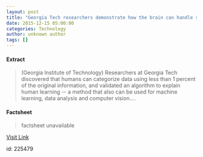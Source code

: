 ```yaml
---
layout: post
title: "Georgia Tech researchers demonstrate how the brain can handle so much data"
date: 2015-12-15 05:00:00
categories: Technology
author: unknown author
tags: []
---
```



#### Extract
>(Georgia Institute of Technology) Researchers at Georgia Tech discovered that humans can categorize data using less than 1 percent of the original information, and validated an algorithm to explain human learning -- a method that also can be used for machine learning, data analysis and computer vision....

#### Factsheet
>factsheet unavailable

[Visit Link](http://www.eurekalert.org/pub_releases/2015-12/giot-gtr121515.php)

id:  225479


